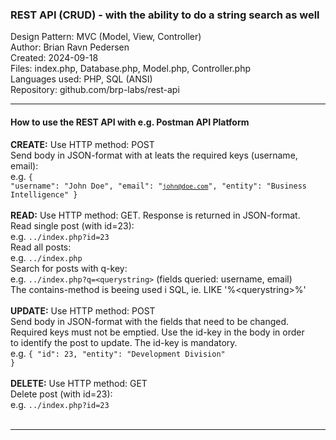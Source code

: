 <h3>REST API (CRUD) - with the ability to do a string search as well</h3>
Design Pattern: MVC (Model, View, Controller)<br/>
Author: Brian Ravn Pedersen<br/>
Created: 2024-09-18<br/>
Files: index.php, Database.php, Model.php, Controller.php<br/>
Languages used: PHP, SQL (ANSI)<br/>
Repository: github.com/brp-labs/rest-api<br/>

<hr/>

<h4>How to use the REST API with e.g. Postman API Platform</h4>

<b>CREATE:</b> Use HTTP method: POST<br/>
    Send body in JSON-format with at leats the required keys (username, email):<br/>
      e.g. <code>{ "username": "John Doe", "email": "<code>john@doe.com</code>", "entity": "Business Intelligence" }</code><br/>
<br/>
<b>READ:</b> Use HTTP method: GET. Response is returned in JSON-format.<br/>
    Read single post (with id=23):<br/>
    e.g. <code>../index.php?id=23</code><br/>
    Read all posts:<br/>
      e.g. <code>../index.php</code><br/>
    Search for posts with q-key:<br/>
      e.g. <code>../index.php?q=<querystring\></code> (fields queried: username, email)<br/>
      The contains-method is beeing used i SQL, ie. LIKE '%<querystring\>%'<br/>
<br/>
<b>UPDATE:</b> Use HTTP method: POST<br/>
    Send body in JSON-format with the fields that need to be changed.<br/>
    Required keys must not be emptied. Use the id-key in the body in order<br/>
    to identify the post to update. The id-key is mandatory.<br/>
      e.g. <code>{ "id": 23, "entity": "Development Division" }</code><br/>
<br/>
<b>DELETE:</b> Use HTTP method: GET<br/>
    Delete post (with id=23):<br/>
      e.g. <code>../index.php?id=23</code><br/>
<br/>
<hr/>

